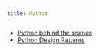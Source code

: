 ```yaml
---
title: Python
---
```


- [Python behind the scenes](https://tenthousandmeters.com)
- [Python Design Patterns](https://python-patterns.guide)
